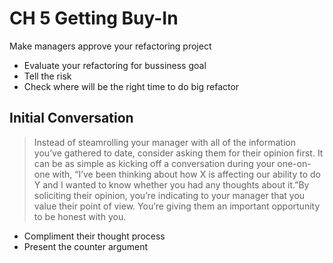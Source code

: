 # CH 5 Getting Buy-In

Make managers approve your refactoring project

- Evaluate your refactoring for bussiness goal
- Tell the risk
- Check where will be the right time to do big refactor


## Initial Conversation

> Instead of steamrolling your manager with all of the information you’ve gathered to date, consider asking them for their opinion first. It can be as simple as kicking off a conversation during your one-on-one with, “I’ve been thinking about how X is affecting our ability to do Y and I wanted to know whether you had any thoughts about it.”By soliciting their opinion, you’re indicating to your manager that you value their point of view. You’re giving them an important opportunity to be honest with you.

- Compliment their thought process
- Present the counter argument


